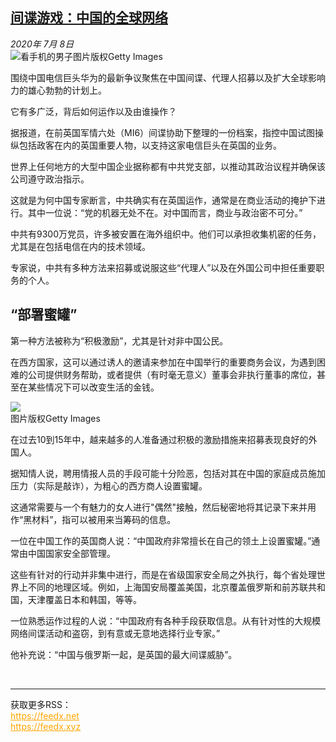 <!--1594194319000-->
[间谍游戏：中国的全球网络](http://www.bbc.com/zhongwen/simp/world-53331782)
------

<div><i>2020年 7月 8日</i></div><div><div class="story-body__inner" property="articleBody"><div class="media-landscape no-caption full-width lead"><span class="image-and-copyright-container"><img class="js-image-replace" alt="看手机的男子" src="https://images.weserv.nl/?url=ichef.bbci.co.uk/news/640/cpsprodpb/10CBD/production/_113279786_gettyimages-865402794.jpg"><span class="off-screen">图片版权</span><span class="story-image-copyright">Getty Images</span></span></div><p class="story-body__introduction">围绕中国电信巨头华为的最新争议聚焦在中国间谍、代理人招募以及扩大全球影响力的雄心勃勃的计划上。 </p><div id="bbccom_mpu_3" class="bbccom_slot mpu-ad" aria-hidden="true"><div class="bbccom_advert"></div></div><p>它有多广泛，背后如何运作以及由谁操作？ </p><p>据报道，在前英国军情六处（MI6）间谍协助下整理的一份档案，指控中国试图操纵包括政客在内的英国重要人物，以支持这家电信巨头在英国的业务。 </p><div id="bbccom_mpu_1_2" class="bbccom_slot mpu-ad" aria-hidden="true"><div class="bbccom_advert"></div></div><p>世界上任何地方的大型中国企业据称都有中共党支部，以推动其政治议程并确保该公司遵守政治指示。 </p><p>这就是为何中国专家断言，中共确实有在英国运作，通常是在商业活动的掩护下进行。其中一位说：“党的机器无处不在。对中国而言，商业与政治密不可分。” </p><p>中共有9300万党员，许多被安置在海外组织中。他们可以承担收集机密的任务，尤其是在包括电信在内的技术领域。 </p><p>专家说，中共有多种方法来招募或说服这些“代理人”以及在外国公司中担任重要职务的个人。</p><h2 class="story-body__crosshead">“部署蜜罐”</h2><p>第一种方法被称为“积极激励”，尤其是针对非中国公民。 </p><p>在西方国家，这可以通过诱人的邀请来参加在中国举行的重要商务会议，为遇到困难的公司提供财务帮助，或者提供（有时毫无意义）董事会非执行董事的席位，甚至在某些情况下可以改变生活的金钱。 </p><div class="media-landscape no-caption full-width"><span class="image-and-copyright-container"><img src="https://images.weserv.nl/?url=ichef.bbci.co.uk/news/640/cpsprodpb/117A3/production/_113278517_flag_getty.jpg"><br><span class="off-screen">图片版权</span><span class="story-image-copyright">Getty Images</span></span></div><p>在过去10到15年中，越来越多的人准备通过积极的激励措施来招募表现良好的外国人。 </p><p>据知情人说，聘用情报人员的手段可能十分险恶，包括对其在中国的家庭成员施加压力（实际是敲诈），为粗心的西方商人设置蜜罐。 </p><p>这通常需要与一个有魅力的女人进行"偶然"接触，然后秘密地将其记录下来并用作“黑材料”，指可以被用来当筹码的信息。</p><p>一位在中国工作的英国商人说：“中国政府非常擅长在自己的领土上设置蜜罐。”通常由中国国家安全部管理。 </p><p>这些有针对的行动并非集中进行，而是在省级国家安全局之外执行，每个省处理世界上不同的地理区域。例如，上海国安局覆盖美国，北京覆盖俄罗斯和前苏联共和国，天津覆盖日本和韩国，等等。 </p><p>一位熟悉运作过程的人说：“中国政府有各种手段获取信息。从有针对性的大规模网络间谍活动和盗窃，到有意或无意地选择行业专家。” </p><p>他补充说：“中国与俄罗斯一起，是英国的最大间谍威胁”。</p></div></div><br><hr><div>获取更多RSS：<br><a href="https://feedx.net" style="color:orange" target="_blank">https://feedx.net</a> <br><a href="https://feedx.xyz" style="color:orange" target="_blank">https://feedx.xyz</a><br></div>
